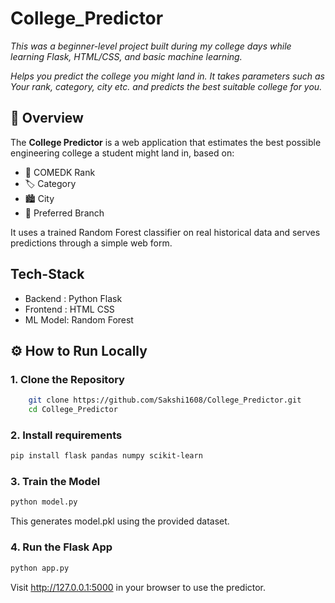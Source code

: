 # College_Predictor

*This was a beginner-level project built during my college days while learning Flask, HTML/CSS, and basic machine learning.*

*Helps you predict the college you might land in.* 
*It takes parameters such as Your rank, category, city etc. and predicts the best suitable college for you.*

## 📖 Overview

The **College Predictor** is a web application that estimates the best possible engineering college a student might land in, based on:
- 🎯 COMEDK Rank
- 🏷️ Category
- 🏙️ City
- 🧠 Preferred Branch

It uses a trained Random Forest classifier on real historical data and serves predictions through a simple web form.

## Tech-Stack
- Backend : Python Flask
- Frontend : HTML CSS
- ML Model: Random Forest

## ⚙️ How to Run Locally

### 1. Clone the Repository
```bash
    git clone https://github.com/Sakshi1608/College_Predictor.git
    cd College_Predictor
```

### 2. Install requirements
```bash 
pip install flask pandas numpy scikit-learn
```
### 3. Train the Model
```bash
python model.py
```
This generates model.pkl using the provided dataset.

### 4. Run the Flask App
```bash
python app.py
```
Visit http://127.0.0.1:5000 in your browser to use the predictor.
    
